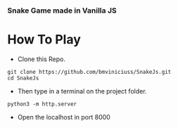 ### Snake Game made in Vanilla JS
# How To Play
* Clone this Repo.
```
git clone https://github.com/bmviniciuss/SnakeJs.git
cd SnakeJs
```
* Then type in a terminal on the project folder.
```
python3 -m http.server
```
* Open the localhost in port 8000
